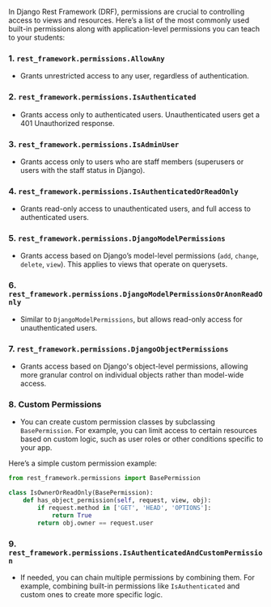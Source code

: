 In Django Rest Framework (DRF), permissions are crucial to controlling access to views and resources. Here’s a list of the most commonly used built-in permissions along with application-level permissions you can teach to your students:

### 1. `rest_framework.permissions.AllowAny`
- Grants unrestricted access to any user, regardless of authentication.

### 2. `rest_framework.permissions.IsAuthenticated`
- Grants access only to authenticated users. Unauthenticated users get a 401 Unauthorized response.

### 3. `rest_framework.permissions.IsAdminUser`
- Grants access only to users who are staff members (superusers or users with the staff status in Django).

### 4. `rest_framework.permissions.IsAuthenticatedOrReadOnly`
- Grants read-only access to unauthenticated users, and full access to authenticated users.

### 5. `rest_framework.permissions.DjangoModelPermissions`
- Grants access based on Django’s model-level permissions (`add`, `change`, `delete`, `view`). This applies to views that operate on querysets.

### 6. `rest_framework.permissions.DjangoModelPermissionsOrAnonReadOnly`
- Similar to `DjangoModelPermissions`, but allows read-only access for unauthenticated users.

### 7. `rest_framework.permissions.DjangoObjectPermissions`
- Grants access based on Django's object-level permissions, allowing more granular control on individual objects rather than model-wide access.

### 8. Custom Permissions
- You can create custom permission classes by subclassing `BasePermission`. For example, you can limit access to certain resources based on custom logic, such as user roles or other conditions specific to your app.

Here’s a simple custom permission example:

```python
from rest_framework.permissions import BasePermission

class IsOwnerOrReadOnly(BasePermission):
    def has_object_permission(self, request, view, obj):
        if request.method in ['GET', 'HEAD', 'OPTIONS']:
            return True
        return obj.owner == request.user
```

### 9. `rest_framework.permissions.IsAuthenticatedAndCustomPermission`
- If needed, you can chain multiple permissions by combining them. For example, combining built-in permissions like `IsAuthenticated` and custom ones to create more specific logic.
